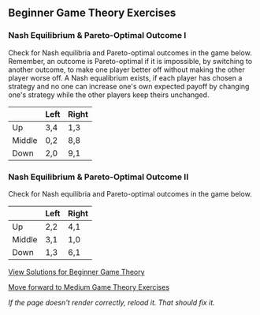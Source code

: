 ## Beginner Game Theory Exercises

### Nash Equilibrium & Pareto-Optimal Outcome I

Check for Nash equilibria and Pareto-optimal outcomes in the game below.
Remember, an outcome is Pareto-optimal if it is impossible, by switching to another outcome, to make one player better off without making the other player worse off. A Nash equalibrium exists, if each player has chosen a strategy and no one can increase one's own expected payoff by changing one's strategy while the other players keep theirs unchanged.

|       | Left  | Right |
|-------|-------|-------|
|Up	    | 3,4	  | 1,3   |
|Middle | 0,2   | 8,8   |
|Down   | 2,0	  | 9,1   |

### Nash Equilibrium & Pareto-Optimal Outcome II

Check for Nash equilibria and Pareto-optimal outcomes in the game below.

|       | Left  | Right |
|-------|-------|-------|
|Up	    | 2,2	  | 4,1   |
|Middle | 3,1   | 1,0   |
|Down   | 1,3	  | 6,1   |





[View Solutions for Beginner Game Theory](https://github.com/UMdecisionsupport/DecisionSupport2023/blob/main/GameTheory/Solutions/Beginner_Solutions.md)

[Move forward to Medium Game Theory Exercises](https://github.com/UMdecisionsupport/DecisionSupport2023/blob/main/GameTheory/Medium.md)

*If the page doesn't render correctly, reload it. That should fix it.*
